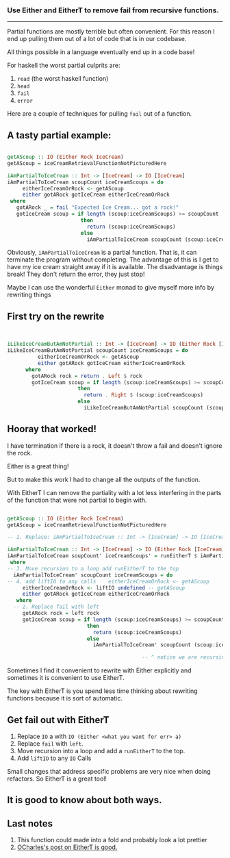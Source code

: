 ### Use Either and EitherT to remove fail from recursive functions.

---

Partial functions are mostly terrible but often convenient.
For this reason I end up pulling them out of a lot of code that is in our codebase.

All things possible in a language eventually end up in a code base!

For haskell the worst partial culprits are:
1. `read` (the worst haskell function)
2. `head`
3. `fail`
4. `error`


Here are a couple of techniques for pulling `fail` out of a function.


## A tasty partial example:

``` haskell

getAScoup :: IO (Either Rock IceCream)
getAScoup = iceCreamRetrievalFunctionNotPicturedHere

iAmPartialToIceCream :: Int -> [IceCream] -> IO [IceCream]
iAmPartialToIceCream scoupCount iceCreamScoups = do
     eitherIceCreamOrRock <- getAScoup
     either gotARock gotIceCream eitherIceCreamOrRock
 where
   gotARock _ = fail "Expected Ice Cream... got a rock!"
   gotIceCream scoup = if length (scoup:iceCreamScoups) >= scoupCount
                        then
                          return (scoup:iceCreamScoups)
                        else
                          iAmPartialToIceCream scoupCount (scoup:iceCreamScoups)

```


Obviously, `iAmPartialToIceCream` is a partial function.  That is, it can terminate the program without completing.
The advantage of this is I get to have my ice cream straight away if it is available.
The disadvantage is things break! They don't return the error, they just stop!

Maybe I can use the wonderful `Either` monad to give myself more info by rewriting things

## First try on the rewrite

``` haskell


iLikeIceCreamButAmNotPartial :: Int -> [IceCream] -> IO (Either Rock [IceCream])
iLikeIceCreamButAmNotPartial scoupCount iceCreamScoups = do
          eitherIceCreamOrRock <- getAScoup
          either gotARock gotIceCream eitherIceCreamOrRock
      where
        gotARock rock = return . Left $ rock
        gotIceCream scoup = if length (scoup:iceCreamScoups) >= scoupCount
                       then
                         return . Right $ (scoup:iceCreamScoups)
                       else
                         iLikeIceCreamButAmNotPartial scoupCount (scoup:iceCreamScoups)
``` 


## Hooray that worked!

I have termination if there is a rock, it doesn't throw a fail and doesn't ignore the rock.

Either is a great thing! 

But to make this work I had to change all the outputs of the function.

With EitherT I can remove the partiality with a lot less interfering in the parts of the function that were not partial to begin with.

``` haskell

getAScoup :: IO (Either Rock IceCream)
getAScoup = iceCreamRetrievalFunctionNotPicturedHere

-- 1. Replace: iAmPartialToIceCream :: Int -> [IceCream] -> IO [IceCream]

iAmPartialToIceCream :: Int -> [IceCream] -> IO (Either Rock [IceCream])
iAmPartialToIceCream soupCount' iceCreamScoups' = runEitherT $ iAmPartialToIceCream' soupCount' iceCreamScoups'
 where
-- 3. Move recursion to a loop add runEitherT to the top
  iAmPartialToIceCream' scoupCount iceCreamScoups = do
-- 4. add liftIO to any calls    eitherIceCreamOrRock <- getAScoup
     eitherIceCreamOrRock <- liftIO undefined -- getAScoup
     either gotARock gotIceCream eitherIceCreamOrRock
   where
  -- 2. Replace fail with left
     gotARock rock = left rock
     gotIceCream scoup = if length (scoup:iceCreamScoups) >= scoupCount
                          then
                            return (scoup:iceCreamScoups)
                          else
                            iAmPartialToIceCream' scoupCount (scoup:iceCreamScoups)

                                            -- ^ notice we are recursing over the loop function 
```


Sometimes I find it convenient to rewrite with Either explicitly and sometimes it is convenient to use EitherT.

The key with EitherT is you spend less time thinking about rewriting functions because it is sort of automatic.

## Get fail out with EitherT
1. Replace `IO` a with `IO (Either <what you want for err> a)`
2. Replace `fail` with `left`.
3. Move recursion into a loop and add a `runEitherT` to the top.
4. Add `liftIO` to any `IO` Calls

Small changes that address specific problems are very nice when doing refactors.  So EitherT is a great tool!

## It is good to know about both ways.

## Last notes

1. This function could made into a fold and probably look a lot prettier
2. [OCharles's post on EitherT is good.](https://ocharles.org.uk/blog/posts/2012-07-24-in-praise-of-EitherT.html)
